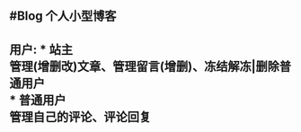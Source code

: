 #Blog
个人小型博客
------------
用户: * 站主 <br>
		 管理(增删改)文章、管理留言(增删)、冻结解冻|删除普通用户<br>
	  * 普通用户<br>
	  	 管理自己的评论、评论回复<br>
------------

